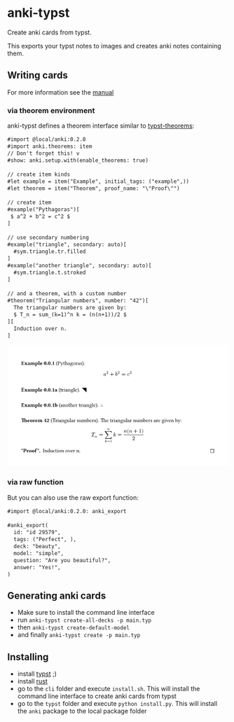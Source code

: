 # anki-typst
Create anki cards from typst.

This exports your typst notes to images and creates anki notes containing them.

## Writing cards

For more information see the [manual](./typst/doc/doc.pdf)

### via theorem environment
anki-typst defines a theorem interface similar to [typst-theorems](https://github.com/sahasatvik/typst-theorems/):
```typst
#import @local/anki:0.2.0
#import anki.theorems: item
// Don't forget this! v
#show: anki.setup.with(enable_theorems: true)

// create item kinds
#let example = item("Example", initial_tags: ("example",))
#let theorem = item("Theorem", proof_name: "\"Proof\"")

// create item
#example("Pythagoras")[
 $ a^2 + b^2 = c^2 $
]

// use secondary numbering
#example("triangle", secondary: auto)[
  #sym.triangle.tr.filled
]
#example("another triangle", secondary: auto)[
  #sym.triangle.t.stroked
]

// and a theorem, with a custom number
#theorem("Triangular numbers", number: "42")[
  The triangular numbers are given by:
  $ T_n = sum_(k=1)^n k = (n(n+1))/2 $
][
  Induction over n.
]
```
![image of rendered code for the example via theorem environment](typst/doc/example1.png)

### via raw function
But you can also use the raw export function:
```typst
#import @local/anki:0.2.0: anki_export

#anki_export(
  id: "id 29579",
  tags: ("Perfect", ),
  deck: "beauty",
  model: "simple",
  question: "Are you beautiful?",
  answer: "Yes!",
)
```


## Generating anki cards
* Make sure to install the command line interface
* run `anki-typst create-all-decks -p main.typ`
* then `anki-typst create-default-model`
* and finally `anki-typst create -p main.typ`

## Installing
* install [typst](https://github.com/typst/typst?tab=readme-ov-file#installation) ;)
* install [rust](https://www.rust-lang.org/tools/install)
* go to the `cli` folder and execute `install.sh`. This will install the command line interface to create anki cards from typst
* go to the `typst` folder and execute `python install.py`. This will install the `anki` package to the local package folder
